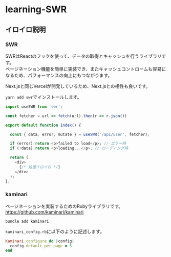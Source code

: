 # learning-SWR

## イロイロ説明

### SWR

SWRはReactのフックを使って、データの取得とキャッシュを行うライブラリです。  
ページネーション機能を簡単に実装でき、またキャッシュコントロームも容易になるため、パフォーマンスの向上にもつながります。  

Next.jsと同じVercelが開発しているため、Next.jsとの相性も良いです。  

`yarn add swr`でインストールします。  

```typescript
import useSWR from 'swr';

const fetcher = url => fetch(url).then(r => r.json())

export default function index() {

  const { data, error, mutate } = useSWR('/api/user', fetcher);

  if (error) return <p>failed to load</p>; // エラー時
  if (!data) return <p>loading...</p>; // ローディング時

  return (
    <div>
      {/* 処理イロイロ */}
    </div>
  );
};
```

### kaminari

ページネーションを実装するためのRubyライブラリです。  
<https://github.com/kaminari/kaminari>  

```shell
bundle add kaminari
```

`kaminari_config.rb`に以下のように記述します。  

```ruby
Kaminari.configure do |config|
  config.default_per_page = 5
end
```
